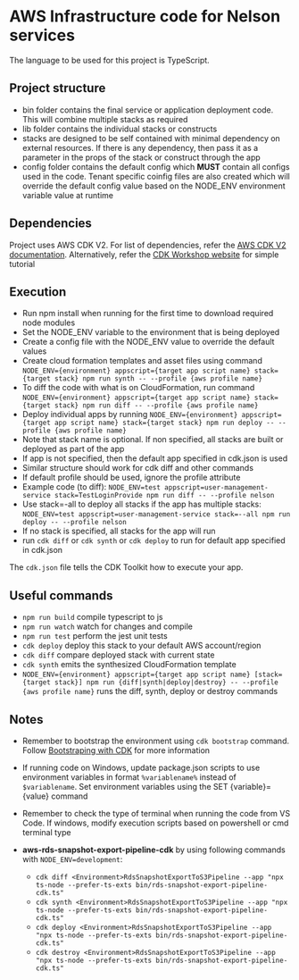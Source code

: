 # AWS Infrastructure code for Nelson services

The language to be used for this project is TypeScript.

## Project structure

- bin folder contains the final service or application deployment code. This will combine multiple stacks as required
- lib folder contains the individual stacks or constructs
- stacks are designed to be self contained with minimal dependency on external resources. If there is any dependency, then pass it as a parameter in the props of the stack or construct through the app
- config folder contains the default config which **MUST** contain all configs used in the code. Tenant specific coinfig files are also created which will override the default config value based on the NODE_ENV environment variable value at runtime

## Dependencies

Project uses AWS CDK V2. For list of dependencies, refer the [AWS CDK V2 documentation](https://docs.aws.amazon.com/cdk/index.html). Alternatively, refer the [CDK Workshop website](https://cdkworkshop.com/15-prerequisites.html) for simple tutorial

## Execution

- Run npm install when running for the first time to download required node modules
- Set the NODE_ENV variable to the environment that is being deployed
- Create a config file with the NODE_ENV value to override the default values
- Create cloud formation templates and asset files using command `NODE_ENV={environment} appscript={target app script name} stack={target stack} npm run synth -- --profile {aws profile name}`
- To diff the code with what is on CloudFormation, run command `NODE_ENV={environment} appscript={target app script name} stack={target stack} npm run diff -- --profile {aws profile name}`
- Deploy individual apps by running `NODE_ENV={environment} appscript={target app script name} stack={target stack} npm run deploy -- --profile {aws profile name}`
- Note that stack name is optional. If non specified, all stacks are built or deployed as part of the app
- If app is not specified, then the default app specified in cdk.json is used
- Similar structure should work for cdk diff and other commands
- If default profile should be used, ignore the profile attribute
- Example code (to diff): `NODE_ENV=test appscript=user-management-service stack=TestLoginProvide npm run diff -- --profile nelson`
- Use stack=-all to deploy all stacks if the app has multiple stacks: `NODE_ENV=test appscript=user-management-service stack=--all npm run deploy -- --profile nelson`
- If no stack is specified, all stacks for the app will run
- run `cdk diff` or `cdk synth` or `cdk deploy` to run for default app specified in cdk.json

The `cdk.json` file tells the CDK Toolkit how to execute your app.

## Useful commands

* `npm run build`   compile typescript to js
* `npm run watch`   watch for changes and compile
* `npm run test`    perform the jest unit tests
* `cdk deploy`      deploy this stack to your default AWS account/region
* `cdk diff`        compare deployed stack with current state
* `cdk synth`       emits the synthesized CloudFormation template
* `NODE_ENV={environment} appscript={target app script name} [stack={target stack}] npm run {diff|synth|deploy|destroy} -- --profile {aws profile name}`       runs the diff, synth, deploy or destroy commands

## Notes

- Remember to bootstrap the environment using `cdk bootstrap` command. Follow [Bootstraping with CDK](https://docs.aws.amazon.com/cdk/v2/guide/bootstrapping.html) for more information
- If running code on Windows, update package.json scripts to use environment variables in format `%variablename%` instead of `$variablename`. Set environment variables using the SET {variable}={value} command
- Remember to check the type of terminal when running the code from VS Code. If windows, modify execution scripts based on powershell or cmd terminal type

- **aws-rds-snapshot-export-pipeline-cdk** by using following commands with `NODE_ENV=development`:
    - `cdk diff <Environment>RdsSnapshotExportToS3Pipeline --app "npx ts-node --prefer-ts-exts bin/rds-snapshot-export-pipeline-cdk.ts"`
    - `cdk synth <Environment>RdsSnapshotExportToS3Pipeline --app "npx ts-node --prefer-ts-exts bin/rds-snapshot-export-pipeline-cdk.ts"`
    - `cdk deploy <Environment>RdsSnapshotExportToS3Pipeline --app "npx ts-node --prefer-ts-exts bin/rds-snapshot-export-pipeline-cdk.ts"`
    - `cdk destroy <Environment>RdsSnapshotExportToS3Pipeline --app "npx ts-node --prefer-ts-exts bin/rds-snapshot-export-pipeline-cdk.ts"`
